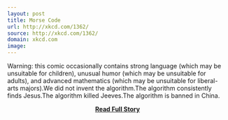 ```yaml
---
layout: post
title: Morse Code
url: http://xkcd.com/1362/
source: http://xkcd.com/1362/
domain: xkcd.com
image: 
---
```


<p>Warning: this comic occasionally contains strong language (which may be unsuitable for children), unusual humor (which may be unsuitable for adults), and advanced mathematics (which may be unsuitable for liberal-arts majors).We did not invent the algorithm.The algorithm consistently finds Jesus.The algorithm killed Jeeves.The algorithm is banned in China.</p>
<center><p><a href="http://xkcd.com/1362/" style='padding:25px; font-sze:18px; font-weight: bold;'>Read Full Story</a></p></center>
